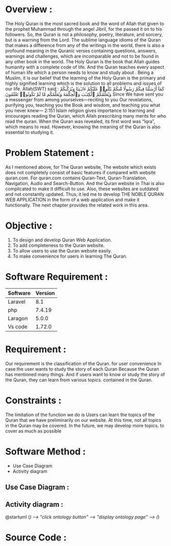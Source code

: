 # Overview :

The Holy Quran is the most sacred book and the word of Allah that given to the prophet Muhammad through the angel Jibril, for the passed it on to his followers. So, the Quran is not a philosophy, poetry, literature, and sorcery, but is a warning from the Lord. The sublime language idioms of the Quran that makes a difference from any of the writings in the world, there is also a profound meaning in the Quranic verses containing questions, answers, warnings and challenges, which are incomparable and not to be  found in any other book in the world. 
The Holy Quran is the book that Allah guides humanity with a complete code of life. And the Quran teaches every aspect of human life which a person needs to know and study about . Being a Muslim, it is our belief that the learning of the Holy Quran is the primary and highly signified learning which is the solution to all problems and issues of our life. Allah(SWT) said :
كَمَآ أَرْسَلْنَا فِيكُمْ رَسُولًا مِّنكُمْ يَتْلُوا۟ عَلَيْكُمْ ءَايَـٰتِنَا وَيُزَكِّيكُمْ وَيُعَلِّمُكُمُ ٱلْكِتَـٰبَ وَٱلْحِكْمَةَ وَيُعَلِّمُكُم مَّا لَمْ تَكُونُوا۟ تَعْلَمُونَ
Since We have sent you a messenger from among yourselves—reciting to you Our revelations, purifying you, teaching you the Book and wisdom, and teaching you what you never knew— 2:151
Islam religion gives importance to learning and encourages reading the Quran, which Allah prescribing many merits for who read the quran. When the Quran was revealed, its first word was “Iqra”, which means to read. However, knowing the meaning of the Quran is also essential to studying it.



# Problem Statement :

As I mentioned above, for The Quran website, The website which exists does not completely consist of basic features if compared with website quran.com. For quran.com contains Quran-Text, Quran-Translation, Navigation, Audio and Search-Button. And the Quran website in Thai is also complicated to make it difficult to use. Also, these websites are outdated and not constantly updated. Thus, it led me to develop THE NOBLE QURAN WEB APPLICATION in the form of a web application and make it functionally. The next chapter provides the related work in this area.

# Objective :
1. To design and develop Quran Web Application.
2. To add completeness to the Quran website.
3. To allow users to use the Quran website easily.
4. To make convenience for users in learning The Quran.



# Software Requirement : 
| Software  | Version   |
|---------  |---------  |
| Laravel   | 8.1      |
| php       | 7.4.19    |
| Laragon   | 5.0.0     |
| Vs code   |1.72.0     |

# Requirement :

Our requirement is the classification of the Quran. for user convenience In case the user wants to study the story of each Quran Because the Quran has mentioned many things. And if users want to know or study the story of the Quran, they can learn from various topics. contained in the Quran.

# Constraints :
The limitation of the function we do is Users can learn the topics of the Quran that we have preliminarily on our website. At this time, not all topics in the Quran may be covered. In the future, we may develop more topics. to cover as much as possible

# Software Method :
- Use Case Diagram 
- Activity diagram

## Use Case Diagram :

## Activity diagram :
@startuml
(*)  --> "click ontology button"
--> "display ontology page"
--> (*)


# Source Code :

